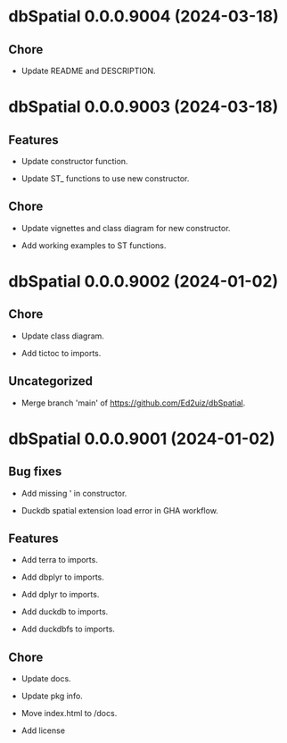 <!-- NEWS.md is maintained by https://cynkra.github.io/fledge, do not edit -->

# dbSpatial 0.0.0.9004 (2024-03-18)

## Chore

- Update README and DESCRIPTION.

# dbSpatial 0.0.0.9003 (2024-03-18)

## Features

- Update constructor function.

- Update ST_ functions to use new constructor.

## Chore

- Update vignettes and class diagram for new constructor.

- Add working examples to ST functions.

<!-- NEWS.md is maintained by https://fledge.cynkra.com, contributors should not edit this file -->

# dbSpatial 0.0.0.9002 (2024-01-02)

## Chore

- Update class diagram.

- Add tictoc to imports.

## Uncategorized

- Merge branch 'main' of https://github.com/Ed2uiz/dbSpatial.


# dbSpatial 0.0.0.9001 (2024-01-02)

## Bug fixes

- Add missing ' in constructor.

- Duckdb spatial extension load error in GHA workflow.

## Features

- Add terra to imports.

- Add dbplyr to imports.

- Add dplyr to imports.

- Add duckdb to imports.

- Add duckdbfs to imports.

## Chore

- Update docs.

- Update pkg info.

- Move index.html to /docs.

- Add license
